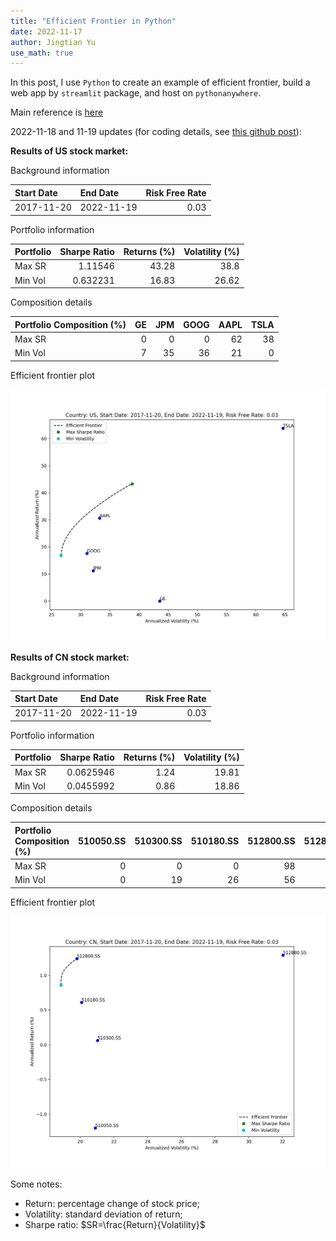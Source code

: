 ```yaml
---
title: "Efficient Frontier in Python"
date: 2022-11-17
author: Jingtian Yu
use_math: true
---
```


In this post, I use `Python` to create an example of efficient frontier, build a web app by `streamlit` package, and host on `pythonanywhere`.

Main reference is [here](https://www.youtube.com/watch?v=Isutk-wqJfE)

2022-11-18 and 11-19 updates (for coding details, see [this github post](https://github.com/yu-jingtian/fin_py/blob/main/eff_front.ipynb)):

**Results of US stock market:**

Background information

| Start Date   | End Date   |   Risk Free Rate |
|:-------------|:-----------|-----------------:|
| 2017-11-20   | 2022-11-19 |             0.03 |

Portfolio information

| Portfolio   |   Sharpe Ratio |   Returns (%) |   Volatility (%) |
|:------------|---------------:|--------------:|-----------------:|
| Max SR      |       1.11546  |         43.28 |            38.8  |
| Min Vol     |       0.632231 |         16.83 |            26.62 |


Composition details

| Portfolio Composition (%)   |   GE |   JPM |   GOOG |   AAPL |   TSLA |
|:----------------------------|-----:|------:|-------:|-------:|-------:|
| Max SR                      |    0 |     0 |      0 |     62 |     38 |
| Min Vol                     |    7 |    35 |     36 |     21 |      0 |

Efficient frontier plot

![](_plots/EF_plot_US.jpg)


**Results of CN stock market:**

Background information

| Start Date   | End Date   |   Risk Free Rate |
|:-------------|:-----------|-----------------:|
| 2017-11-20   | 2022-11-19 |             0.03 |

Portfolio information

| Portfolio   |   Sharpe Ratio |   Returns (%) |   Volatility (%) |
|:------------|---------------:|--------------:|-----------------:|
| Max SR      |      0.0625946 |          1.24 |            19.81 |
| Min Vol     |      0.0455992 |          0.86 |            18.86 |

Composition details

| Portfolio Composition (%)   |   510050.SS |   510300.SS |   510180.SS |   512800.SS |   512880.SS |
|:----------------------------|------------:|------------:|------------:|------------:|------------:|
| Max SR                      |           0 |           0 |           0 |          98 |           2 |
| Min Vol                     |           0 |          19 |          26 |          56 |           0 |

Efficient frontier plot

![](_plots/EF_plot_CN.jpg)

Some notes:
- Return: percentage change of stock price;
- Volatility: standard deviation of return;
- Sharpe ratio: $SR=\frac{Return}{Volatility}$